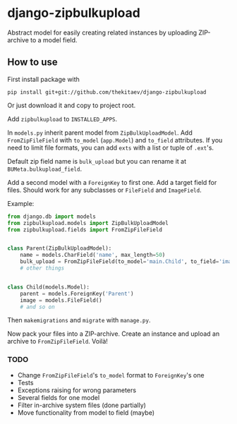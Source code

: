 # django-zipbulkupload
Abstract model for easily creating related instances by uploading ZIP-archive to a model field.

## How to use
First install package with
```
pip install git+git://github.com/thekitaev/django-zipbulkupload
```
Or just download it and copy to project root.

Add `zipbulkupload` to `INSTALLED_APPS`.

In `models.py` inherit parent model from `ZipBulkUploadModel`. Add `FromZipFileField` with `to_model` (`app.Model`) 
and `to_field` attributes. If you need to limit file formats, you can add `exts` with a list or tuple of `.ext`'s.

Default zip field name is `bulk_upload` but you can rename it at `BUMeta.bulkupload_field`.

Add a second model with a `ForeignKey` to first one.
Add a target field for files. Should work for any subclasses or `FileField` and `ImageField`.

Example:
```python
from django.db import models
from zipbulkupload.models import ZipBulkUploadModel
from zipbulkupload.fields import FromZipFileField


class Parent(ZipBulkUploadModel):
    name = models.CharField('name', max_length=50)
    bulk_upload = FromZipFileField(to_model='main.Child', to_field='image', exts=('.jpg', '.png'))
    # other things


class Child(models.Model):
    parent = models.ForeignKey('Parent')
    image = models.FileField()
    # and so on
```

Then `makemigrations` and `migrate` with `manage.py`.

Now pack your files into a ZIP-archive. Create an instance and upload an archive to `FromZipFileField`. Voilà!


### TODO
- Change `FromZipFileField`'s `to_model` format to `ForeignKey`'s one
- Tests
- Exceptions raising for wrong parameters
- Several fields for one model
- Filter in-archive system files (done partially)
- Move functionality from model to field (maybe)
